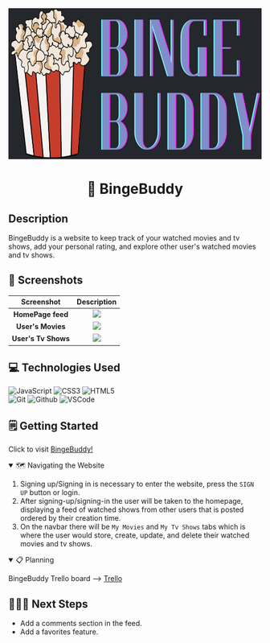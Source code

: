 <div align="center" id="banner">
    <img width="600" height="300" alt="BingeBuddy banner" src="/public/images/brand.png">
</div>

<div align="center" id="header">

# 🍿 BingeBuddy

</div>

## Description

BingeBuddy is a website to keep track of your watched movies and tv shows, add your personal rating, and explore other user's watched movies and tv shows. 

## 📸 Screenshots

|      Screenshot       |                      Description                      |
| :-------------------: | :---------------------------------------------------: |
| **HomePage feed**  | <img src="/public/images/feed.png" width="300"> |
| **User's Movies** |    <img src="/public/images/movies.png" width="300">    |
|    **User's Tv Shows**     |    <img src="/public/images/tvshows.png" width="300">     |

## 💻 Technologies Used

![JavaScript](https://img.shields.io/badge/-JavaScript-05122A?style=flat&logo=javascript)
![CSS3](https://img.shields.io/badge/-CSS_Grid-05122A?style=flat&logo=css3)
![HTML5](https://img.shields.io/badge/-HTML5-05122A?style=flat&logo=html5)  
![Git](https://img.shields.io/badge/-Git-05122A?style=flat&logo=git)
![Github](https://img.shields.io/badge/-GitHub-05122A?style=flat&logo=github)
![VSCode](https://img.shields.io/badge/-VS_Code-05122A?style=flat&logo=visualstudio)

## 🗒️ Getting Started

Click to visit [BingeBuddy!][link]

[link]: https://bingebuddy-399b56416df0.herokuapp.com/

<details open>
<summary> 🗺️ Navigating the Website</summary>

1. Signing up/Signing in is necessary to enter the website, press the `SIGN UP` button or login. 
2. After signing-up/signing-in the user will be taken to the homepage, displaying a feed of watched shows from other users that is posted ordered by their creation time.
3. On the navbar there will be `My Movies` and `My Tv Shows` tabs which is where the user would store, create, update, and delete their watched movies and tv shows.

</details>

<details open>
<summary>📋 Planning</summary>

BingeBuddy Trello board --> [Trello][trello-link]

[trello-link]: https://trello.com/b/rd9NKTX7/project-2

</details>

## 🚶🏻‍➡️ Next Steps

- Add a comments section in the feed.
- Add a favorites feature.

